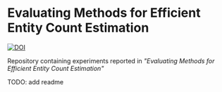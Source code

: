 # Evaluating Methods for Efficient Entity Count Estimation
[![DOI](https://zenodo.org/badge/DOI/10.5281/zenodo.14017389.svg)](https://doi.org/10.5281/zenodo.14017389)

Repository containing experiments reported in *"Evaluating Methods for Efficient Entity Count Estimation"*

TODO: add readme
